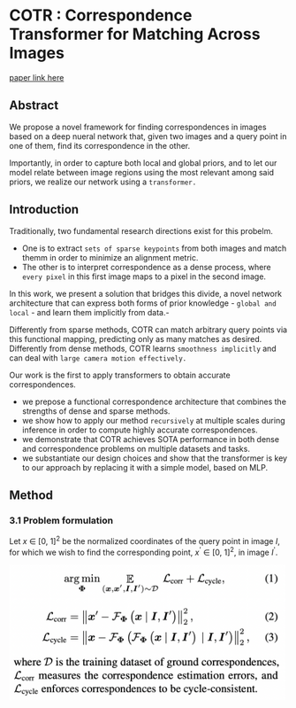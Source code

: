 
# COTR : Correspondence Transformer for Matching Across Images

[paper link here](https://arxiv.org/pdf/2103.14167.pdf)

## Abstract

We propose a novel framework for finding correspondences in images based on a deep nueral network that, given two images
and a query point in one of them, find its correspondence in the other.

Importantly, in order to capture both local and global priors, and to let our model relate between image regions using
the most relevant among said priors, we realize our network using a `transformer.`

## Introduction

Traditionally, two fundamental research directions exist for this probelm.
* One is to extract `sets of sparse keypoints` from both images and match themm in order to minimize an alignment metric.
* The other is to interpret correspondence as a dense process, where `every pixel` in this first image maps to a pixel in the second image.

In this work, we present a solution that bridges this divide,
a novel network architecture that can express both forms of prior knowledge - `global and local` - and learn them implicitly from data.-

Differently from sparse methods, COTR can match arbitrary query points via this functional mapping, predicting only as
many matches as desired. Differently from dense methods, COTR learns `smoothness implicitly` and can deal with `large camera
motion effectively.`

Our work is the first to apply transformers to obtain accurate correspondences.

* we prepose a functional correspondence architecture that combines the strengths of dense and sparse methods.
* we show how to apply our method `recursively` at multiple scales during inference in order to compute highly accurate
correspondences.
* we demonstrate that COTR achieves SOTA performance in both dense and correspondence problems on multiple datasets and
tasks.
* we substantiate our design choices and show that the transformer is key to our approach by replacing it with a simple
model, based on MLP.

## Method

### 3.1 Problem formulation

Let *x* ∈ [0, 1]<sup>2</sup> be the normalized coordinates of the query point in image *I*, for which we wish to find
the corresponding point, *x*<sup>'</sup> ∈ [0, 1]<sup>2</sup>, in image *I*<sup>'</sup>.

<img src="https://github.com/0nandon/2022_CVLAB_WINTER_STUDY/blob/main/photo/COTR_1.png" width=500>





